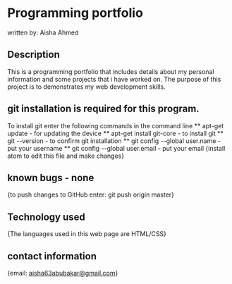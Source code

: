 # Programming portfolio
written by: Aisha Ahmed
## Description
This is a programming portfolio that includes details about my personal information and some projects that i have worked on. The purpose of this project is to demonstrates my web development skills.

## git installation is required for this program.
To install git enter the following commands in the command line
** apt-get update - for updating the device
** apt-get install git-core - to install git
** git --version - to confirm git installation
** git config --global user.name - put your username
** git config --global user.email - put your email
{install atom to edit this file and make changes}
## known bugs - none
{to push changes to GitHub enter: git push origin master}
## Technology used
{The languages used in this web page are HTML/CSS}
## contact information
{email: aisha63abubakar@gmail.com}
